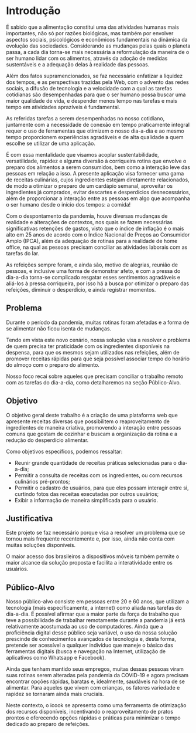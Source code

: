 # Introdução

É sabido que a alimentação constitui uma das atividades humanas mais importantes, não só por razões biológicas, mas também por envolver aspectos sociais, psicológicos e econômicos fundamentais na dinâmica da evolução das sociedades. Considerando as mudanças pelas quais o planeta passa, a cada dia torna-se mais necessária a reformulação da maneira de o ser humano lidar com os alimentos, através da adoção de medidas sustentáveis e a adequação delas à realidade das pessoas. 

Além dos fatos supramencionados, se faz necessário enfatizar a liquidez dos tempos, e as perspectivas trazidas pela Web, com o advento das redes sociais, a difusão de tecnologia e a velocidade com a qual as tarefas cotidianas são desempenhadas para que o ser humano possa buscar uma maior qualidade de vida, e despender menos tempo nas tarefas e mais tempo em atividades aprazíveis é fundamental.

As referidas tarefas a serem desempenhadas no nosso cotidiano, juntamente com a necessidade de conexão em tempo praticamente integral requer o uso de ferramentas que otimizem o nosso dia-a-dia e ao mesmo tempo proporcionem experiências agradáveis e de alta qualidade a quem escolhe se utilizar de uma aplicação. 

É com essa mentalidade que visamos acoplar sustentabilidade, versatilidade, rapidez e alguma diversão à corriqueira rotina que envolve o preparo dos alimentos a serem consumidos, bem como a interação leve das pessoas em relação a isso. A presente aplicação visa fornecer uma gama de receitas culinárias, cujos ingredientes estejam diretamente relacionados, de modo a otimizar o preparo de um cardápio semanal, aproveitar os ingredientes já comprados, evitar descartes e desperdícios desnecessários, além de proporcionar a interação entre as pessoas em algo que acompanha o ser humano desde o início dos tempos: a comida!

Com o despontamento da pandemia, houve diversas mudanças de realidade e alterações de contextos, nos quais se fazem necessárias significativas retenções de gastos, visto que o índice de inflação é o mais alto em 25 anos de acordo com o Índice Nacional de Preços ao Consumidor Amplo (IPCA), além da adequação de rotinas para a realidade de home office, na qual as pessoas precisam conciliar as atividades laborais com as tarefas do lar.

As refeições sempre foram, e ainda são, motivo de alegrias, reunião de pessoas, e inclusive uma forma de demonstrar afeto, e com a pressa do dia-a-dia torna-se complicado resgatar esses sentimentos agradáveis e aliá-los à pressa corriqueira, por isso há a busca por otimizar o preparo das refeições, diminuir o desperdício, e ainda registrar momentos.



## Problema
Durante o período da pandemia, muitas rotinas foram afetadas e a forma de se alimentar não ficou isenta de mudanças. 

Tendo em vista este novo cenário, nossa solução visa a resolver o problema de quem precisa ter praticidade com os ingredientes disponíveis na despensa, para que os mesmos sejam utilizados nas refeições, além de promover receitas rápidas para que seja possível associar tempo do horário do almoço com o preparo do alimento.

Nosso foco recai sobre aqueles que precisam conciliar o trabalho remoto com as tarefas do dia-a-dia, como detalharemos na seção Público-Alvo. 


## Objetivo

O objetivo geral deste trabalho é a criação de uma plataforma web que apresente receitas diversas que possibilitem o reaproveitamento de ingredientes de maneira criativa,  promovendo a interação entre pessoas comuns que gostam de cozinhar e buscam a organização da rotina e a redução do desperdício alimentar.

Como objetivos específicos, podemos ressaltar:
- Reunir grande quantidade de receitas práticas selecionadas para o dia-a-dia;
- Permitir a consulta de receitas com os ingredientes, ou com recursos culinários pré-prontos;
- Permitir o cadastro de usuários, para que eles possam interagir entre si, curtindo fotos das receitas executadas por outros usuários; 
- Exibir a informação de maneira simplificada para o usuário.



## Justificativa

Este projeto se faz necessário porque visa a resolver um problema que se tornou mais frequente recentemente e, por isso, ainda não conta com muitas soluções disponíveis. 

O maior acesso dos brasileiros a dispositivos móveis também permite o maior alcance da solução proposta e facilita a interatividade entre os usuários.


## Público-Alvo

Nosso público-alvo consiste em pessoas entre 20 e 60 anos, que utilizam a tecnologia (mais especificamente, a internet) como aliada nas tarefas do dia-a-dia. É possível afirmar que a maior parte da força de trabalho que teve a possibilidade de trabalhar remotamente durante a pandemia já está relativamente acostumada ao uso de computadores. Ainda que a proficiência digital desse público seja variável, o uso da nossa solução prescinde de conhecimentos avançados de tecnologia e, desta forma, pretende ser acessível a qualquer indivíduo que maneje o básico das ferramentas digitais (busca e navegação na Internet, utilização de aplicativos como Whatsapp e Facebook).  

Ainda que tenham mantido seus empregos, muitas dessas pessoas viram suas rotinas serem alteradas pela pandemia da COVID-19 e agora precisam encontrar opções rápidas, baratas e, idealmente, saudáveis na hora de se alimentar. Para aqueles que vivem com crianças, os fatores variedade e rapidez se tornaram ainda mais cruciais.

Neste contexto, o icook se apresenta como uma ferramenta de otimização dos recursos disponíveis, incentivando o reaproveitamento de pratos prontos e oferecendo opções rápidas e práticas para minimizar o tempo dedicado ao preparo de refeições. 


